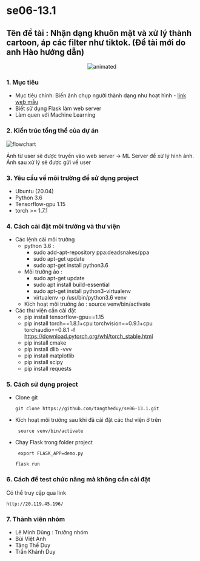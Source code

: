 # se06-13.1
## Tên đề tài : Nhận dạng khuôn mặt và xử lý thành cartoon, áp các filter như tiktok. (Đề tài mới do anh Hào hướng dẫn)
<p align="center">
  <img src="https://user-images.githubusercontent.com/58498756/150540972-2f89575d-43c4-4cff-83ce-734ac8075bea.gif" alt="animated" />
</p>
 
### 1. Mục tiêu  
* Mục tiêu chính: Biến ảnh chụp người thành dạng như hoạt hình - [link web mẫu](https://huggingface.co/spaces/akhaliq/AnimeGANv2)
* Biết sử dụng Flask làm web server
* Làm quen với Machine Learning
### 2. Kiến trúc tổng thể của dự án
![flowchart](https://user-images.githubusercontent.com/58498756/149651768-e0a36e45-1f80-400a-8ada-056687d46218.png)

Ảnh từ user sẽ được truyền vào web server -> ML Server để xử lý hình ảnh. Ảnh sau xử lý  sẽ được gửi về user
### 3. Yêu cầu về môi trường để sử dụng project
* Ubuntu (20.04)
* Python 3.6
* Tensorflow-gpu 1.15
* torch >= 1.7.1
### 4. Cách cài đặt môi trường và thư viện
* Các lệnh cài môi trường
  - python 3.6 : 
    - sudo add-apt-repository ppa:deadsnakes/ppa
    - sudo apt-get update
    - sudo apt-get install python3.6
  - Môi trường ảo : 
    -  sudo apt-get update
    -  sudo apt install build-essential
    -  sudo apt-get install python3-virtualenv
    - virtualenv -p /usr/bin/python3.6 venv
  - Kích hoạt môi trường ảo : source venv/bin/activate
* Các thư viện cần cài đặt
  - pip install tensorflow-gpu==1.15
  - pip install torch==1.8.1+cpu torchvision==0.9.1+cpu torchaudio==0.8.1 -f https://download.pytorch.org/whl/torch_stable.html
  - pip install cmake
  - pip install dlib -vvv
  - pip install matplotlib
  - pip install scipy
  - pip install requests
### 5. Cách sử dụng project
* Clone git
    ```
   git clone https://github.com/tangtheduy/se06-13.1.git
   ```
* Kích hoạt môi trường sau khi đã cài đặt các thư viện ở trên
  ```
   source venv/bin/activate
   ```
* Chạy Flask trong folder project
  ```
   export FLASK_APP=demo.py
   ```
   ```
   flask run
   ```
### 6. Cách để test chức năng mà không cần cài đặt
Có thể truy cập qua link
   ```
  http://20.119.45.196/
  ``` 

### 7. Thành viên nhóm
* Lê Minh Dũng : Trưởng nhóm
* Bùi Việt Anh
* Tăng Thế Duy
* Trần Khánh Duy
